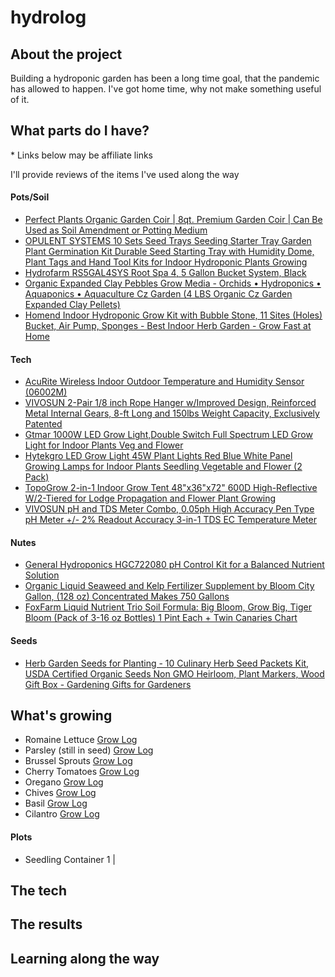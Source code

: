 # hydrolog

## About the project

Building a hydroponic garden has been a long time goal, that the pandemic has allowed to happen. I've got home time, why not make something useful of it.

## What parts do I have?

\* Links below may be affiliate links

I'll provide reviews of the items I've used along the way

#### Pots/Soil
* [Perfect Plants Organic Garden Coir | 8qt. Premium Garden Coir | Can Be Used as Soil Amendment or Potting Medium](https://amzn.to/35t7bd4)
* [OPULENT SYSTEMS 10 Sets Seed Trays Seeding Starter Tray Garden Plant Germination Kit Durable Seed Starting Tray with Humidity Dome, Plant Tags and Hand Tool Kits for Indoor Hydroponic Plants Growing](https://amzn.to/2Kb9sBx)
* [Hydrofarm RS5GAL4SYS Root Spa 4, 5 Gallon Bucket System, Black](https://amzn.to/38IF3oh)
* [Organic Expanded Clay Pebbles Grow Media - Orchids • Hydroponics • Aquaponics • Aquaculture Cz Garden (4 LBS Organic Cz Garden Expanded Clay Pellets)](https://amzn.to/38JLNSY)
* [Homend Indoor Hydroponic Grow Kit with Bubble Stone, 11 Sites (Holes) Bucket, Air Pump, Sponges - Best Indoor Herb Garden - Grow Fast at Home](https://amzn.to/3kvjSbG)
#### Tech
* [AcuRite Wireless Indoor Outdoor Temperature and Humidity Sensor (06002M)](https://amzn.to/3kBOb05)
* [VIVOSUN 2-Pair 1/8 inch Rope Hanger w/Improved Design, Reinforced Metal Internal Gears, 8-ft Long and 150lbs Weight Capacity, Exclusively Patented](https://amzn.to/3puRJoN)
* [Gtmar 1000W LED Grow Light,Double Switch Full Spectrum LED Grow Light for Indoor Plants Veg and Flower](https://amzn.to/3nmxWpJ)
* [Hytekgro LED Grow Light 45W Plant Lights Red Blue White Panel Growing Lamps for Indoor Plants Seedling Vegetable and Flower (2 Pack)](https://amzn.to/2K9dham)
* [TopoGrow 2-in-1 Indoor Grow Tent 48"x36"x72" 600D High-Reflective W/2-Tiered for Lodge Propagation and Flower Plant Growing](https://amzn.to/2UsmCMh)
* [VIVOSUN pH and TDS Meter Combo, 0.05ph High Accuracy Pen Type pH Meter +/- 2% Readout Accuracy 3-in-1 TDS EC Temperature Meter](https://amzn.to/3lsPgJ3)
#### Nutes
* [General Hydroponics HGC722080 pH Control Kit for a Balanced Nutrient Solution](https://amzn.to/3f0jHUm)
* [Organic Liquid Seaweed and Kelp Fertilizer Supplement by Bloom City Gallon, (128 oz) Concentrated Makes 750 Gallons](https://amzn.to/38IawqL)
* [FoxFarm Liquid Nutrient Trio Soil Formula: Big Bloom, Grow Big, Tiger Bloom (Pack of 3-16 oz Bottles) 1 Pint Each + Twin Canaries Chart](https://amzn.to/38J21LT)
#### Seeds
* [Herb Garden Seeds for Planting - 10 Culinary Herb Seed Packets Kit, USDA Certified Organic Seeds Non GMO Heirloom, Plant Markers, Wood Gift Box - Gardening Gifts for Gardeners](https://amzn.to/35yYz4N)



## What's growing
* Romaine Lettuce [Grow Log](Romaine.md)
* Parsley (still in seed) [Grow Log](Parsley.md)
* Brussel Sprouts [Grow Log](Brussel.md)
* Cherry Tomatoes [Grow Log](Tomato.md)
* Oregano [Grow Log](Oregano.md)
* Chives [Grow Log](Chives.md)
* Basil [Grow Log](Basil.md)
* Cilantro [Grow Log](Cilantro.md)


#### Plots
* Seedling Container 1
|

## The tech

## The results

## Learning along the way